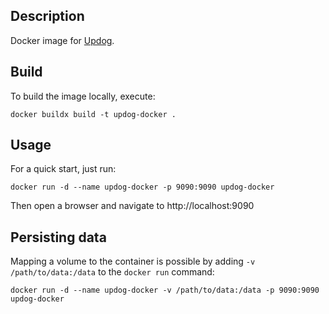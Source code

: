## Description

Docker image for [Updog](https://github.com/sc0tfree/updog).


## Build

To build the image locally, execute:

```
docker buildx build -t updog-docker .
```


## Usage

For a quick start, just run:

```
docker run -d --name updog-docker -p 9090:9090 updog-docker
```

Then open a browser and navigate to http://localhost:9090


## Persisting data

Mapping a volume to the container is possible by adding `-v /path/to/data:/data` to the `docker run` command:

```
docker run -d --name updog-docker -v /path/to/data:/data -p 9090:9090 updog-docker
```
